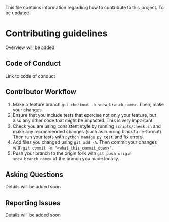 This file contains information regarding how to contribute to this project. To be updated.

# Contributing guidelines
Overview will be added

## Code of Conduct
Link to code of conduct

## Contributor Workflow
1. Make a feature branch `git checkout -b <new_branch_name>`. Then, make your changes
2. Ensure that you include tests that exercise not only your feature, but also any other code that might be impacted. This is very important.
3. Check you are using consistent style by running `scripts/check.sh` and make any recommended changes (such as running black to re-format). Then run your tests with `python manage.py test` and fix errors. 
4. Add files you changed using `git add -A`. Then commit your changes with `git commit -m "<what_this_commit_does>"`.
5. Push your branch to the origin fork with `git push origin <new_branch_name>` of the branch you made locally.

## Asking Questions
Details will be added soon

## Reporting Issues
Details will be added soon




